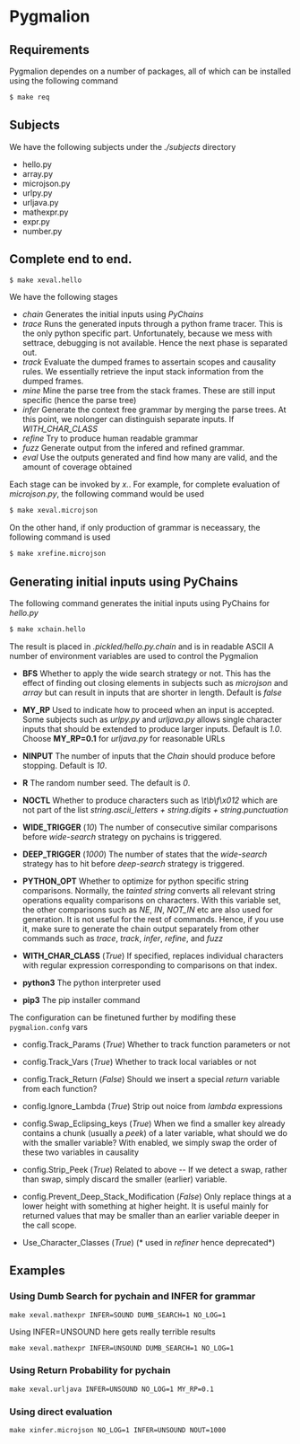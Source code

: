 # Pygmalion

## Requirements

Pygmalion dependes on a number of packages, all of which can be installed using
the following command

```bash
$ make req
```

## Subjects

We have the following subjects under the _./subjects_ directory

* hello.py
* array.py
* microjson.py
* urlpy.py
* urljava.py
* mathexpr.py
* expr.py
* number.py

## Complete end to end.

```bash
$ make xeval.hello
```

We have the following stages

* _chain_
   Generates the initial inputs using _PyChains_
* _trace_
   Runs the generated inputs through a python frame tracer. This is the only
   python specific part. Unfortunately, because we mess with settrace,
   debugging is not available. Hence the next phase is separated out.
* _track_
   Evaluate the dumped frames to assertain scopes and causality rules. We
   essentially retrieve the input stack information from the dumped frames.
* _mine_
   Mine the parse tree from the stack frames. These are still input
   specific (hence the parse tree)
* _infer_
   Generate the context free grammar by merging the parse trees. At this
   point, we nolonger can distinguish separate inputs. If _WITH_CHAR_CLASS_
* _refine_
   Try to produce human readable grammar
* _fuzz_
   Generate output from the infered and refined grammar.
* _eval_
   Use the outputs generated and find how many are valid, and the amount of
   coverage obtained

Each stage can be invoked by _x<stagename>.<subject>_. For example, for
complete evaluation of _microjson.py_, the following command would be used

```bash
$ make xeval.microjson
```

On the other hand, if only production of grammar is neceassary, the following
command is used

```bash
$ make xrefine.microjson
```


## Generating initial inputs using PyChains

The following command generates the initial inputs using PyChains for
_hello.py_

```bash
$ make xchain.hello
```

The result is placed in _.pickled/hello.py.chain_ and is in readable ASCII
A number of environment variables are used to control the Pygmalion

* **BFS**
   Whether to apply the wide search strategy or not. This has the effect of
   finding out closing elements in subjects such as *microjson* and *array*
   but can result in inputs that are shorter in length. Default is *false*

* **MY\_RP**
   Used to indicate how to proceed when an input is accepted. Some subjects such
   as _urlpy.py_ and _urljava.py_ allows single character inputs that should be
   extended to produce larger inputs. Default is *1.0*. Choose **MY_RP=0.1**
   for _urljava.py_ for reasonable URLs


* **NINPUT**
   The number of inputs that the *Chain* should produce before stopping.
   Default is *10*.

* **R**
   The random number seed. The default is *0*.

* **NOCTL**
   Whether to produce characters such as _\t\b\f\x012_ which are not part of
   the list _string.ascii_letters + string.digits + string.punctuation_

* **WIDE\_TRIGGER** (*10*)
   The number of consecutive similar comparisons before *wide-search* strategy
   on pychains is triggered.

* **DEEP\_TRIGGER** (*1000*)
   The number of states that the *wide-search* strategy has to hit before
  *deep-search* strategy is triggered.

* **PYTHON\_OPT**
   Whether to optimize for python specific string comparisons. Normally, the
   _tainted string_ converts all relevant string operations equality comparisons
   on characters. With this variable set, the other comparisons such as
   *NE*, *IN*, *NOT_IN* etc are also used for generation. It is not useful for
   the rest of commands. Hence, if you use it, make sure to generate the chain
   output separately from other commands such as *trace*, *track*, *infer*,
   *refine*, and *fuzz*

* **WITH\_CHAR\_CLASS** (*True*)
  If specified, replaces individual characters with regular expression
  corresponding to comparisons on that index.

* **python3**
   The python interpreter used

* **pip3**
   The pip installer command

The configuration can be finetuned further by modifing these `pygmalion.confg`
vars

* config.Track_Params (*True*)
  Whether to track function parameters or not 

* config.Track_Vars (*True*)
  Whether to track local variables or not 

* config.Track_Return (*False*)
  Should we insert a special *return* variable from each function?

* config.Ignore_Lambda (*True*)
  Strip out noice from _lambda_ expressions

* config.Swap_Eclipsing_keys (*True*)
  When we find a smaller key already contains a chunk (usually a _peek_)
  of a later variable, what should we do with the smaller variable? With
  enabled, we simply swap the order of these two variables in causality

* config.Strip_Peek (*True*)
  Related to above -- If we detect a swap, rather than swap, simply discard
  the smaller (earlier) variable.

* config.Prevent_Deep_Stack_Modification (*False*)
  Only replace things at a lower height with something at higher height.
  It is useful mainly for returned values that may be smaller than an earlier
  variable deeper in the call scope.

* Use_Character_Classes (*True*)
  (* used in _refiner_ hence deprecated*)


## Examples


### Using Dumb Search for pychain and INFER for grammar

```
make xeval.mathexpr INFER=SOUND DUMB_SEARCH=1 NO_LOG=1
```

Using INFER=UNSOUND here gets really terrible results

```
make xeval.mathexpr INFER=UNSOUND DUMB_SEARCH=1 NO_LOG=1
```

### Using Return Probability for pychain

```
make xeval.urljava INFER=UNSOUND NO_LOG=1 MY_RP=0.1
```

### Using direct evaluation

```
make xinfer.microjson NO_LOG=1 INFER=UNSOUND NOUT=1000
```

